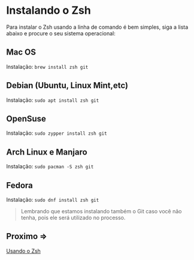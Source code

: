 # Instalando o Zsh

Para instalar o Zsh usando a linha de comando é bem simples, siga a lista abaixo e procure o seu sistema operacional:

## Mac OS

Instalação:
``brew install zsh git``


## Debian (Ubuntu, Linux Mint,etc)

Instalação:
``sudo apt install zsh git``


## OpenSuse

Instalação:
``sudo zypper install zsh git``


## Arch Linux e Manjaro

Instalação:
``sudo pacman -S zsh git``


## Fedora

Instalação:
``sudo dnf install zsh git``

> Lembrando que estamos instalando também o Git caso você não tenha, pois ele será utilizado no processo.

## Proximo =>
[Usando o Zsh](../usando-zsh/README.md)